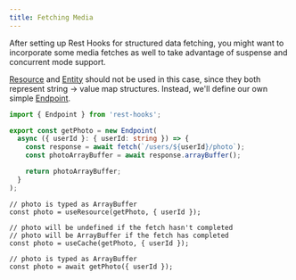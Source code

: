 ```yaml
---
title: Fetching Media
---
```


After setting up Rest Hooks for structured data fetching, you might want to incorporate
some media fetches as well to take advantage of suspense and concurrent mode support.

[Resource](../api/Resource) and [Entity](../api/Entity) should not be used in this case, since they both represent
string -> value map structures. Instead, we'll define our own simple [Endpoint](../api/Endpoint).


```typescript
import { Endpoint } from 'rest-hooks';

export const getPhoto = new Endpoint(
  async ({ userId }: { userId: string }) => {
    const response = await fetch(`/users/${userId}/photo`);
    const photoArrayBuffer = await response.arrayBuffer();

    return photoArrayBuffer;
  }
);
```

<!--DOCUSAURUS_CODE_TABS-->
<!--useResource-->

```tsx
// photo is typed as ArrayBuffer
const photo = useResource(getPhoto, { userId });
```

<!--useCache-->
```tsx
// photo will be undefined if the fetch hasn't completed
// photo will be ArrayBuffer if the fetch has completed
const photo = useCache(getPhoto, { userId });
```

<!--JS/Node-->
```tsx
// photo is typed as ArrayBuffer
const photo = await getPhoto({ userId });
```
<!--END_DOCUSAURUS_CODE_TABS-->
